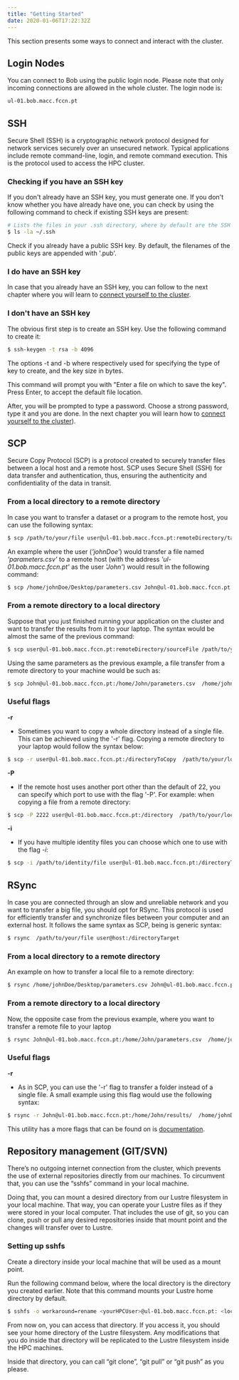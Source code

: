 ```yaml
---
title: "Getting Started"
date: 2020-01-06T17:22:32Z
---
```


This section presents some ways to connect and interact with the cluster.

## Login Nodes
You can connect to Bob using the public login node. Please note that only incoming connections are allowed in the whole cluster. The login node is:

```bash
ul-01.bob.macc.fccn.pt
```

## SSH

Secure Shell (SSH) is a cryptographic network protocol designed for network services securely over an unsecured network. Typical applications include remote command-line, login, and remote command execution. This is the protocol used to access the HPC cluster.

### Checking if you have an SSH key

If you don't already have an SSH key, you must generate one. If you don't know whether you have already have one, you can check by using the following command to check if existing SSH keys are present:

```bash
# Lists the files in your .ssh directory, where by default are the SSH keys
$ ls -la ~/.ssh
```

Check if you already have a public SSH key. By default, the filenames of the public keys are appended with '.pub'.

### I do have an SSH key

In case that you already have an SSH key, you can follow to the next chapter where you will learn to [connect yourself to the cluster](#head1234).

### I don't have an SSH key

The obvious first step is to create an SSH key. Use the following command to create it:

```bash
$ ssh-keygen -t rsa -b 4096
```

The options -t and -b where respectively used for specifying the type of key to create, and the key size in bytes.

This command will prompt you with "Enter a file on which to save the key". Press Enter, to accept the default file location.

After, you will be prompted to type a password. Choose a strong password, type it and you are done. In the next chapter you will learn how to [connect yourself to the cluster](#head1234)).


## SCP

Secure Copy Protocol (SCP) is a protocol created to securely transfer files between a local host and a remote host. SCP uses Secure Shell (SSH) for data transfer and authentication, thus, ensuring the authenticity and confidentiality of the data in transit.


### From a local directory to a remote directory

In case you want to transfer a dataset or a program to the remote host, you can use the following syntax:

```bash
$ scp /path/to/your/file user@ul-01.bob.macc.fccn.pt:remoteDirectory/targetFile
```

An example where the user (_'johnDoe'_) would transfer a file named _'parameters.csv'_ to a remote host (with the address _'ul-01.bob.macc.fccn.pt'_ as the user _'John'_) would result in the following command:

```bash
$ scp /home/johnDoe/Desktop/parameters.csv John@ul-01.bob.macc.fccn.pt:/home/John/parameters.csv
```

### From a remote directory to a local directory

Suppose that you just finished running your application on the cluster and want to transfer the results from it to your laptop. The syntax would be almost the same of the previous command:

```bash
$ scp user@ul-01.bob.macc.fccn.pt:remoteDirectory/sourceFile /path/to/your/location
```

Using the same parameters as the previous example, a file transfer from a remote directory to your machine would be such as:

```bash
$ scp John@ul-01.bob.macc.fccn.pt:/home/John/parameters.csv  /home/johnDoe/Desktop/parameters.csv 
```

### Useful flags

**-r**
 - Sometimes you want to copy a whole directory instead of a single file. This can be achieved using the '-r' flag. Copying a remote directory to your laptop would follow the syntax below:

```bash
$ scp -r user@ul-01.bob.macc.fccn.pt:/directoryToCopy  /path/to/your/location
```

**-P**
 - If the remote host uses another port other than the default of 22, you can specify which port to use with the flag '-P'. For example: when copying a file from a remote directory:

```bash
$ scp -P 2222 user@ul-01.bob.macc.fccn.pt:/directory  /path/to/your/location
```

**-i**
 - If you have multiple identity files you can choose which one to use with the flag _-i_:

```bash
$ scp -i /path/to/identity/file user@ul-01.bob.macc.fccn.pt:/directoryToCopy  /path/to/your/location
```

## RSync

In case you are connected through an slow and unreliable network and you want to transfer a big file, you should opt for RSync. This protocol is used for efficiently transfer and synchronize files between your computer and an external host. It follows the same syntax as SCP, being is generic syntax:

```bash
$ rsync  /path/to/your/file user@host:/directoryTarget 
```

### From a local directory to a remote directory

An example on how to transfer a local file to a remote directory:

```bash
$ rsync /home/johnDoe/Desktop/parameters.csv John@ul-01.bob.macc.fccn.pt:/home/John/parameters.csv
```

### From a remote directory to a local directory

Now, the opposite case from the previous example, where you want to transfer a remote file to your laptop
```bash
$ rsync John@ul-01.bob.macc.fccn.pt:/home/John/parameters.csv  /home/johnDoe/Desktop/parameters.csv 
 ```

### Useful flags

**-r**
 - As in SCP, you can use the '-r' flag to transfer a folder instead of a single file. A small example using this flag would use the following syntax:

```bash
$ rsync -r John@ul-01.bob.macc.fccn.pt:/home/John/results/  /home/johnDoe/Desktop/ 
```

This utility has a more flags that can be found on is [documentation](https://download.samba.org/pub/rsync/rsync.html).

## Repository management (GIT/SVN)

There’s no outgoing internet connection from the cluster, which prevents the use of external repositories directly from our machines. To circumvent that, you can use the “sshfs” command in your local machine.

Doing that, you can mount a desired directory from our Lustre filesystem in your local machine. That way, you can operate your Lustre files as if they were stored in your local computer. That includes the use of git, so you can clone, push or pull any desired repositories inside that mount point and the changes will transfer over to Lustre.

### Setting up sshfs
Create a directory inside your local machine that will be used as a mount point.

Run the following command below, where the local directory is the directory you created earlier. Note that this command mounts your Lustre home directory by default.

```bash
$ sshfs -o workaround=rename <yourHPCUser>@ul-01.bob.macc.fccn.pt: <localDirectory>
```

From now on, you can access that directory. If you access it, you should see your home directory of the Lustre filesystem. Any modifications that you do inside that directory will be replicated to the Lustre filesystem inside the HPC machines.

Inside that directory, you can call “git clone”, “git pull” or “git push” as you please.